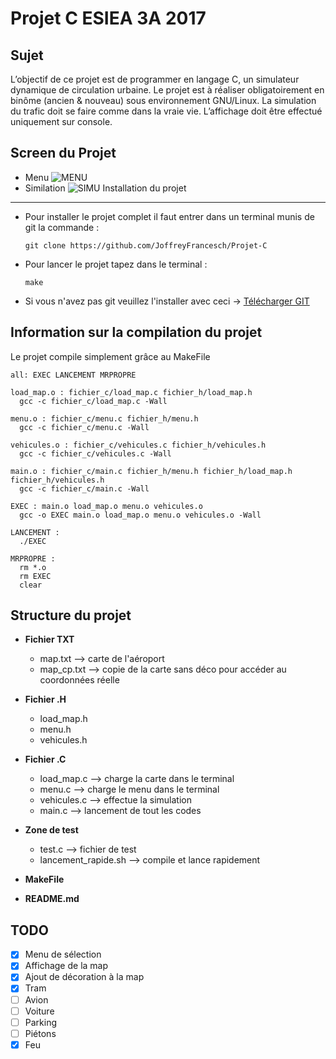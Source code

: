 # Projet C ESIEA 3A 2017

Sujet
-----
L’objectif de ce projet est de programmer en langage C, un simulateur dynamique de circulation
urbaine. Le projet est à réaliser obligatoirement en binôme (ancien & nouveau) sous environnement
GNU/Linux. La simulation du trafic doit se faire comme dans la vraie vie. L’affichage doit
être effectué uniquement sur console.

Screen du Projet
----------------
* Menu
![MENU](https://github.com/JoffreyFrancesch/Projet-C/tree/master/SCREEN/MENU.png"MENU")
* Similation
![SIMU](https://github.com/JoffreyFrancesch/Projet-C/tree/master/SCREEN.png "SIMU")
Installation du projet
----------------------

* Pour installer le projet complet il faut entrer dans un terminal munis de git la commande :
  <pre><code>git clone https://github.com/JoffreyFrancesch/Projet-C</code></pre>

* Pour lancer le projet tapez dans le terminal :
  <pre><code>make</code></pre>

* Si vous n'avez pas git veuillez l'installer avec ceci -> [Télécharger GIT](https://git-scm.com/downloads)

Information sur la compilation du projet
----------------------------------------

Le projet compile simplement grâce au MakeFile
<pre><code>all: EXEC LANCEMENT MRPROPRE

load_map.o : fichier_c/load_map.c fichier_h/load_map.h
  gcc -c fichier_c/load_map.c -Wall

menu.o : fichier_c/menu.c fichier_h/menu.h
  gcc -c fichier_c/menu.c -Wall

vehicules.o : fichier_c/vehicules.c fichier_h/vehicules.h
  gcc -c fichier_c/vehicules.c -Wall

main.o : fichier_c/main.c fichier_h/menu.h fichier_h/load_map.h fichier_h/vehicules.h
  gcc -c fichier_c/main.c -Wall

EXEC : main.o load_map.o menu.o vehicules.o
  gcc -o EXEC main.o load_map.o menu.o vehicules.o -Wall

LANCEMENT :
  ./EXEC

MRPROPRE :
  rm *.o
  rm EXEC
  clear</code></pre>

Structure du projet
-------------------

* **Fichier TXT**
  * map.txt --> carte de l'aéroport
  * map_cp.txt --> copie de la carte sans déco pour accéder au coordonnées réelle

* **Fichier .H**
  * load_map.h
  * menu.h
  * vehicules.h

* **Fichier .C**
  * load_map.c --> charge la carte dans le terminal
  * menu.c --> charge le menu dans le terminal
  * vehicules.c --> effectue la simulation
  * main.c --> lancement de tout les codes

* **Zone de test**
  * test.c --> fichier de test
  * lancement_rapide.sh --> compile et lance rapidement

* **MakeFile**

* **README.md**


TODO
----
- [x] Menu de sélection
- [x] Affichage de la map
- [x] Ajout de décoration à la map
- [x] Tram
- [ ] Avion
- [ ] Voiture
- [ ] Parking
- [ ] Piétons
- [x] Feu
